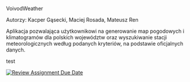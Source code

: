 VoivodWeather

  Autorzy: Kacper Gąsecki, Maciej Rosada, Mateusz Ren

Aplikacja pozwalająca użytkownikowi na generowanie map pogodowych i klimatogramów dla polskich województw oraz wyszukiwanie stacji meteorologicznych według podanych kryteriów, na podstawie oficjalnych danych. 

test

[![Review Assignment Due Date](https://classroom.github.com/assets/deadline-readme-button-8d59dc4de5201274e310e4c54b9627a8934c3b88527886e3b421487c677d23eb.svg)](https://classroom.github.com/a/tauthlex)
